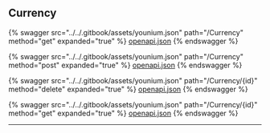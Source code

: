 ## Currency




{% swagger src="../../.gitbook/assets/younium.json" path="/Currency" method="get" expanded="true" %}
[openapi.json](./docs/.gitbook/assets/younium.json)
{% endswagger %}

{% swagger src="../../.gitbook/assets/younium.json" path="/Currency" method="post" expanded="true" %}
[openapi.json](./docs/.gitbook/assets/younium.json)
{% endswagger %}

{% swagger src="../../.gitbook/assets/younium.json" path="/Currency/{id}" method="delete" expanded="true" %}
[openapi.json](./docs/.gitbook/assets/younium.json)
{% endswagger %}

{% swagger src="../../.gitbook/assets/younium.json" path="/Currency/{id}" method="get" expanded="true" %}
[openapi.json](./docs/.gitbook/assets/younium.json)
{% endswagger %}


---


